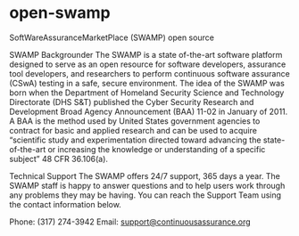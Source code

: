 # open-swamp
SoftWareAssuranceMarketPlace (SWAMP) open source

SWAMP Backgrounder
The SWAMP is a state of-the-art software platform designed to serve as an open resource for software developers, assurance tool developers, and researchers to perform continuous software assurance (CSwA) testing in a safe, secure environment. The idea of the SWAMP was born when the Department of Homeland Security Science and Technology Directorate (DHS S&T) published the Cyber Security Research and Development Broad Agency Announcement (BAA) 11-02 in January of 2011. A BAA is the method used by United States government agencies to contract for basic and applied research and can be used to acquire “scientific study and experimentation directed toward advancing the state-of-the-art or increasing the knowledge or understanding of a specific subject” 48 CFR 36.106(a).

Technical Support
The SWAMP offers 24/7 support, 365 days a year. The SWAMP staff is happy to answer questions and to help users work through any problems they may be having. You can reach the Support Team using the contact information below.

Phone:  (317) 274-3942
Email:   support@continuousassurance.org
